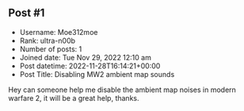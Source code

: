 ## Post #1
- Username: Moe312moe
- Rank: ultra-n00b
- Number of posts: 1
- Joined date: Tue Nov 29, 2022 12:10 am
- Post datetime: 2022-11-28T16:14:21+00:00
- Post Title: Disabling MW2 ambient map sounds

Hey can someone help me disable the ambient map noises in modern warfare 2, it will be a great help, thanks.
